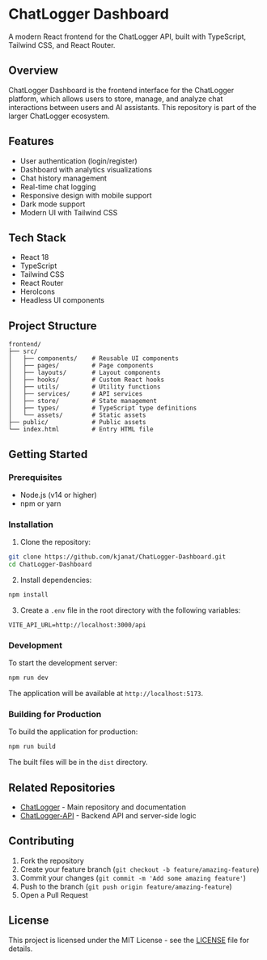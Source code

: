 # ChatLogger Dashboard

A modern React frontend for the ChatLogger API, built with TypeScript, Tailwind CSS, and React Router.

## Overview

ChatLogger Dashboard is the frontend interface for the ChatLogger platform, which allows users to store, manage, and analyze chat interactions between users and AI assistants. This repository is part of the larger ChatLogger ecosystem.

## Features

- User authentication (login/register)
- Dashboard with analytics visualizations
- Chat history management
- Real-time chat logging
- Responsive design with mobile support
- Dark mode support
- Modern UI with Tailwind CSS

## Tech Stack

- React 18
- TypeScript
- Tailwind CSS
- React Router
- HeroIcons
- Headless UI components

## Project Structure

```
frontend/
├── src/
│   ├── components/    # Reusable UI components
│   ├── pages/         # Page components
│   ├── layouts/       # Layout components
│   ├── hooks/         # Custom React hooks
│   ├── utils/         # Utility functions
│   ├── services/      # API services
│   ├── store/         # State management
│   ├── types/         # TypeScript type definitions
│   └── assets/        # Static assets
├── public/            # Public assets
└── index.html         # Entry HTML file
```

## Getting Started

### Prerequisites

- Node.js (v14 or higher)
- npm or yarn

### Installation

1. Clone the repository:

```bash
git clone https://github.com/kjanat/ChatLogger-Dashboard.git
cd ChatLogger-Dashboard
```

2. Install dependencies:

```bash
npm install
```

3. Create a `.env` file in the root directory with the following variables:

```env
VITE_API_URL=http://localhost:3000/api
```

### Development

To start the development server:

```bash
npm run dev
```

The application will be available at `http://localhost:5173`.

### Building for Production

To build the application for production:

```bash
npm run build
```

The built files will be in the `dist` directory.

## Related Repositories

- [ChatLogger](https://github.com/kjanat/ChatLogger) - Main repository and documentation
- [ChatLogger-API](https://github.com/kjanat/ChatLogger-API) - Backend API and server-side logic

## Contributing

1. Fork the repository
2. Create your feature branch (`git checkout -b feature/amazing-feature`)
3. Commit your changes (`git commit -m 'Add some amazing feature'`)
4. Push to the branch (`git push origin feature/amazing-feature`)
5. Open a Pull Request

## License

This project is licensed under the MIT License - see the [LICENSE](LICENSE) file for details. 
